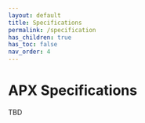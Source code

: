 ```yaml
---
layout: default
title: Specifications
permalink: /specification
has_children: true
has_toc: false
nav_order: 4
---
```


# APX Specifications

TBD